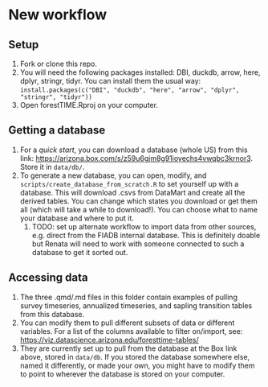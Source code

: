 # New workflow

## Setup 

1. Fork or clone this repo.
1. You will need the following packages installed: DBI, duckdb, arrow, here, dplyr, stringr, tidyr. You can install them the usual way: `install.packages(c("DBI", "duckdb", "here", "arrow", "dplyr", "stringr", "tidyr"))`
1. Open forestTIME.Rproj on your computer.

## Getting a database

1. For a *quick start*, you can download a database (whole US) from this link: https://arizona.box.com/s/z59u6gjm8g91ioyechs4vwqbc3krnor3. Store it in `data/db/`. 
1. To generate a new database, you can open, modify, and `scripts/create_database_from_scratch.R` to set yourself up with a database. This will download .csvs from DataMart and create all the derived tables. You can change which states you download or get them all (which will take a while to download!). You can choose what to name your database and where to put it.
    1. TODO: set up alternate workflow to import data from other sources, e.g. direct from the FIADB internal database. This is definitely doable but Renata will need to work with someone connected to such a database to get it sorted out.

## Accessing data

1. The three .qmd/.md files in this folder contain examples of pulling survey timeseries, annualized timeseries, and sapling transition tables from this database. 
1. You can modify them to pull different subsets of data or different variables. For a list of the columns available to filter on/import, see: https://viz.datascience.arizona.edu/foresttime-tables/ 
1. They are currently set up to pull from the database at the Box link above, stored in `data/db`. If you stored the database somewhere else, named it differently, or made your own, you might have to modify them to point to wherever the database is stored on your computer. 

